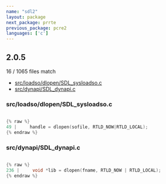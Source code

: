 ```yaml
---
name: "sdl2"
layout: package
next_package: prrte
previous_package: pcre2
languages: ['c']
---
```

## 2.0.5
16 / 1065 files match

 - [src/loadso/dlopen/SDL_sysloadso.c](#srcloadsodlopensdl_sysloadsoc)
 - [src/dynapi/SDL_dynapi.c](#srcdynapisdl_dynapic)

### src/loadso/dlopen/SDL_sysloadso.c

```c

{% raw %}
49 |     handle = dlopen(sofile, RTLD_NOW|RTLD_LOCAL);
{% endraw %}

```
### src/dynapi/SDL_dynapi.c

```c

{% raw %}
236 |     void *lib = dlopen(fname, RTLD_NOW | RTLD_LOCAL);
{% endraw %}

```